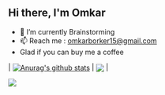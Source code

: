 ## Hi there, I'm Omkar
- 🌱 I’m currently Brainstorming 
- 📫 Reach me : omkarborker15@gmail.com
- Glad if you can buy me a coffee

| <a href="https://github.com/anuraghazra/github-readme-stats"><img align="center" src="https://github-readme-stats.vercel.app/api?username=OmkarBorker" alt="Anurag's github stats" /></a> | <a href="https://github.com/anuraghazra/github-readme-stats"><img align="center" src="https://github-readme-stats.vercel.app/api/top-langs/?username=OmkarBorker&layout=compact" /></a> |

![](https://github.com/OmkarBorker/OmkarBorker/blob/main/gif1.gif)



